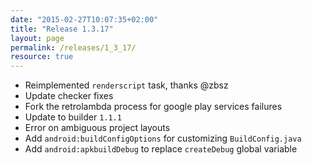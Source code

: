 ```yaml
---
date: "2015-02-27T10:07:35+02:00"
title: "Release 1.3.17"
layout: page
permalink: /releases/1_3_17/
resource: true
---
```



* Reimplemented `renderscript` task, thanks @zbsz
* Update checker fixes
* Fork the retrolambda process for google play services failures
* Update to builder `1.1.1`
* Error on ambiguous project layouts
* Add `android:buildConfigOptions` for customizing `BuildConfig.java`
* Add `android:apkbuildDebug` to replace `createDebug` global variable
